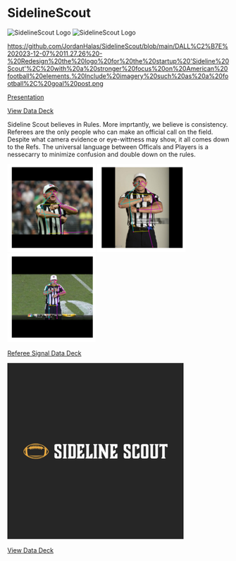 # SidelineScout
<img src="https://raw.githubusercontent.com/JordanHalas/SidelineScout/main/DALL%C2%B7E%202023-12-07%2011.27.26%20-%20Redesign%20the%20logo%20for%20the%20startup%20'Sideline%20Scout'%2C%20with%20a%20stronger%20focus%20on%20American%20football%20elements.%20Include%20imagery%20such%20as%20a%20football%2C%20goal%20post.png" alt="SidelineScout Logo" width="400"/>

<img src="https://raw.githubusercontent.com/JordanHalas/SidelineScout/main/DALL%C2%B7E%202023-12-07%2011.27.26%20-%20Redesign%20the%20logo%20for%20the%20startup%20'Sideline%20Scout'%2C%20with%20a%20stronger%20focus%20on%20American%20football%20elements.%20Include%20imagery%20such%20as%20a%20football%2C%20goal%20post.png" alt="SidelineScout Logo" width="400"/>


https://github.com/JordanHalas/SidelineScout/blob/main/DALL%C2%B7E%202023-12-07%2011.27.26%20-%20Redesign%20the%20logo%20for%20the%20startup%20'Sideline%20Scout'%2C%20with%20a%20stronger%20focus%20on%20American%20football%20elements.%20Include%20imagery%20such%20as%20a%20football%2C%20goal%20post.png

[Presentation](https://fau-my.sharepoint.com/:p:/g/personal/jhalas2021_fau_edu/EZ--zg667HVLrJrXBCmoWNgBPlgiJJStSz_NIHlhPvjUtA?e=xDhF6S)

[View Data Deck](https://docs.google.com/presentation/d/1s-3XwArqzks6DPu_DDcLldfSc8wgA9nYkfS7Ku21uXY/edit?usp=sharing)

Sideline Scout believes in Rules. More imprtantly, we believe is consistency. Referees are the only people who can make an official call on the field. Despite what camera evidence or eye-wittness may show, it all comes down to the Refs. The universal language between Officals and Players is a nessecarry to minimize confusion and double down on the rules.

<img src="https://github.com/JordanHalas/SidelineScout/raw/main/FalseStart1.png" alt="Image Alt Text" width="200"/>
<img src="https://github.com/JordanHalas/SidelineScout/blob/main/FalseStart2.png" alt="Image Alt Text" width="200"/>
<img src="https://github.com/JordanHalas/SidelineScout/blob/main/FalseStart3.png" alt="Image Alt Text" width="200"/>

[Referee Signal Data Deck](https://docs.google.com/presentation/d/1flHv4ys7hqtWPr6Scjil9JMpQmDz6lFumikzIGEu8P0/edit?usp=sharing)

<img src="https://github.com/JordanHalas/SidelineScout/raw/main/SidelineScoutLOGO.webp" alt="SidelineScout Logo" width="400"/>

[View Data Deck](https://docs.google.com/presentation/d/1s-3XwArqzks6DPu_DDcLldfSc8wgA9nYkfS7Ku21uXY/edit?usp=sharing)
